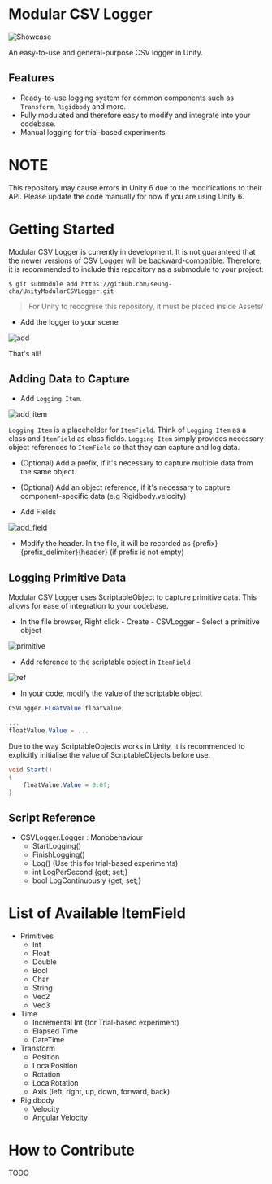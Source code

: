 # Modular CSV Logger
![Showcase](readme_resources/showcase.png)

An easy-to-use and general-purpose CSV logger in Unity.

## Features
* Ready-to-use logging system for common components such as `Transform`, `Rigidbody` and more.
* Fully modulated and therefore easy to modify and integrate into your codebase.
* Manual logging for trial-based experiments

# NOTE
This repository may cause errors in Unity 6 due to the modifications to their API. Please update the code manually for now if you are using Unity 6. 

# Getting Started
Modular CSV Logger is currently in development. It is not guaranteed that the newer versions of CSV Logger will be backward-compatible. Therefore, it is recommended to include this repository as a submodule to your project:
```
$ git submodule add https://github.com/seung-cha/UnityModularCSVLogger.git
```
> For Unity to recognise this repository, it must be placed inside Assets/ 

* Add the logger to your scene


![add](readme_resources/addComponent.png)

That's all!


## Adding Data to Capture
* Add `Logging Item`.


![add_item](readme_resources/addItem.png)

`Logging Item` is a placeholder for `ItemField`. Think of `Logging Item` as a class and `ItemField` as class fields. `Logging Item` simply provides necessary object references to `ItemField` so that they can capture and log data.


* (Optional) Add a prefix, if it's necessary to capture multiple data from the same object.
* (Optional) Add an object reference, if it's necessary to capture component-specific data (e.g Rigidbody.velocity)

* Add Fields

![add_field](readme_resources/addField.png)

* Modify the header. In the file, it will be recorded as {prefix}{prefix_delimiter}{header} (if prefix is not empty)

## Logging Primitive Data
Modular CSV Logger uses ScriptableObject to capture primitive data. This allows for ease of integration to your codebase.

* In the file browser, Right click - Create - CSVLogger - Select a primitive object

![primitive](readme_resources/makePrimitive.png)

* Add reference to the scriptable object in `ItemField`

![ref](readme_resources/ref.png)

* In your code, modify the value of the scriptable object

```cs
CSVLogger.FLoatValue floatValue;

...
floatValue.Value = ...
```

Due to the way ScriptableObjects works in Unity, it is recommended to explicitly initialise the value of ScriptableObjects before use.

```cs
void Start()
{
    floatValue.Value = 0.0f;
}
```

## Script Reference
* CSVLogger.Logger : Monobehaviour
    * StartLogging()
    * FinishLogging()
    * Log() (Use this for trial-based experiments)
    * int LogPerSecond {get; set;}
    * bool LogContinuously {get; set;}

# List of Available ItemField
* Primitives
    * Int
    * Float
    * Double
    * Bool
    * Char
    * String
    * Vec2
    * Vec3
* Time
    * Incremental Int (for Trial-based experiment)
    * Elapsed Time
    * DateTime
* Transform
    * Position
    * LocalPosition
    * Rotation
    * LocalRotation
    * Axis (left, right, up, down, forward, back)
* Rigidbody
    * Velocity
    * Angular Velocity


# How to Contribute
TODO


